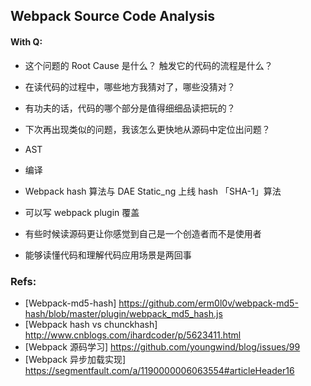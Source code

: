 ## Webpack Source Code Analysis

#### With Q:
- 这个问题的 Root Cause 是什么？ 触发它的代码的流程是什么？
- 在读代码的过程中，哪些地方我猜对了，哪些没猜对？
- 有功夫的话，代码的哪个部分是值得细细品读把玩的？
- 下次再出现类似的问题，我该怎么更快地从源码中定位出问题？

- AST
- 编译
- Webpack hash 算法与 DAE Static_ng 上线 hash 「SHA-1」算法
- 可以写 webpack plugin 覆盖
- 有些时候读源码更让你感觉到自己是一个创造者而不是使用者
- 能够读懂代码和理解代码应用场景是两回事

### Refs:

- [Webpack-md5-hash] https://github.com/erm0l0v/webpack-md5-hash/blob/master/plugin/webpack_md5_hash.js
- [Webpack hash vs chunckhash] http://www.cnblogs.com/ihardcoder/p/5623411.html
- [Webpack 源码学习] https://github.com/youngwind/blog/issues/99
- [Webpack 异步加载实现] https://segmentfault.com/a/1190000006063554#articleHeader16

